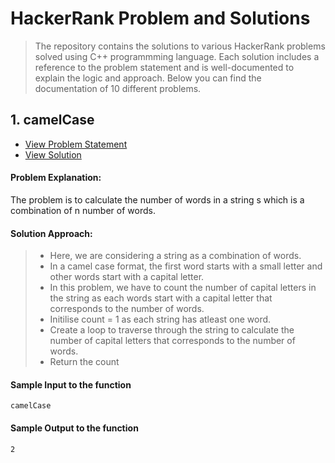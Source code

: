 # HackerRank Problem and Solutions

> The repository contains the solutions to various HackerRank problems solved using C++ programmming language. Each solution includes a reference to the problem statement and is well-documented to explain the logic and approach. Below you can find the documentation of 10 different problems.

## 1. camelCase

- [View Problem Statement](https://www.hackerrank.com/challenges/3d-surface-area/problem](https://www.hackerrank.com/challenges/camelcase/problem?isFullScreen=true))
- [View Solution](./camelCase.cpp) 

#### Problem Explanation:
The problem is to calculate the number of words in a string s which is a combination of n number of words.

#### Solution Approach:
> - Here, we are considering a string as a combination of words.
> - In a camel case format, the first word starts with a small letter and other words start with a capital letter.
> - In this problem, we have to count the number of capital letters in the string as each words start with a capital letter that corresponds to the number of words.
> - Initilise count = 1 as each string has atleast one word.
> - Create a loop to traverse through the string to calculate the number of capital letters that corresponds to the number of words.
> - Return the count 

#### Sample Input to the function
```
camelCase
```

#### Sample Output to the function
```
2
```
